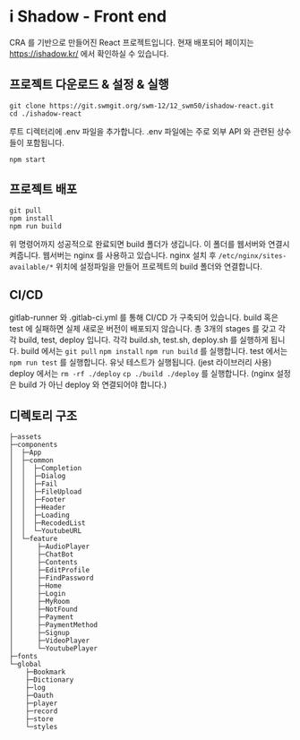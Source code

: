 # i Shadow - Front end

CRA 를 기반으로 만들어진 React 프로젝트입니다.
현재 배포되어 페이지는 https://ishadow.kr/ 에서 확인하실 수 있습니다.

## 프로젝트 다운로드 & 설정 & 실행

`git clone https://git.swmgit.org/swm-12/12_swm50/ishadow-react.git`  
`cd ./ishadow-react`

루트 디렉터리에 .env 파일을 추가합니다.
.env 파일에는 주로 외부 API 와 관련된 상수들이 포함됩니다.

`npm start`

## 프로젝트 배포

`git pull`  
`npm install`  
`npm run build`

위 명령어까지 성공적으로 완료되면 build 폴더가 생깁니다. 이 폴더를 웹서버와 연결시켜줍니다.
웹서버는 nginx 를 사용하고 있습니다.
nginx 설치 후 `/etc/nginx/sites-available/*` 위치에 설정파일을 만들어 프로젝트의 build 폴더와 연결합니다.

## CI/CD

gitlab-runner 와 .gitlab-ci.yml 를 통해 CI/CD 가 구축되어 있습니다.
build 혹은 test 에 실패하면 실제 새로운 버전이 배포되지 않습니다.
총 3개의 stages 를 갖고 각각 build, test, deploy 입니다. 각각 build.sh, test.sh, deploy.sh 를 실행하게 됩니다.
build 에서는 `git pull` `npm install` `npm run build` 를 실행합니다.
test 에서는 `npm run test` 를 실행합니다. 유닛 테스트가 실행됩니다. (jest 라이브러리 사용)
deploy 에서는 `rm -rf ./deploy` `cp ./build ./deploy` 를 실행합니다. (nginx 설정은 build 가 아닌 deploy 와 연결되어야 합니다.)

## 디렉토리 구조

```
├─assets  
├─components  
│  ├─App  
│  ├─common  
│  │  ├─Completion  
│  │  ├─Dialog  
│  │  ├─Fail  
│  │  ├─FileUpload  
│  │  ├─Footer  
│  │  ├─Header  
│  │  ├─Loading  
│  │  ├─RecodedList  
│  │  └─YoutubeURL  
│  └─feature  
│      ├─AudioPlayer  
│      ├─ChatBot  
│      ├─Contents  
│      ├─EditProfile  
│      ├─FindPassword  
│      ├─Home  
│      ├─Login  
│      ├─MyRoom  
│      ├─NotFound  
│      ├─Payment  
│      ├─PaymentMethod  
│      ├─Signup  
│      ├─VideoPlayer  
│      └─YoutubePlayer  
├─fonts  
└─global  
    ├─Bookmark  
    ├─Dictionary  
    ├─log  
    ├─Oauth  
    ├─player  
    ├─record  
    ├─store  
    └─styles  
```
